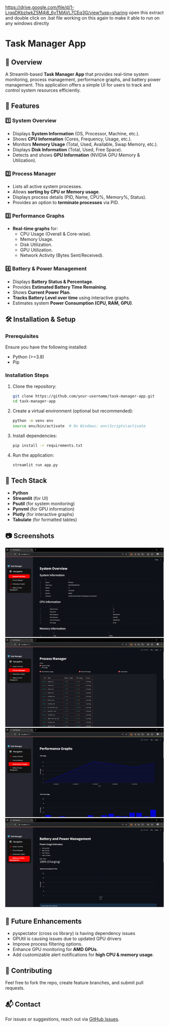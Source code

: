 https://drive.google.com/file/d/1-LrqqDKbzIwkZ5M4j8_6vTMAVL7CEq3G/view?usp=sharing
open this extract and double click on .bat file 
working on this again to make it able to run on any windows directly

# Task Manager App

## 📌 Overview
A Streamlit-based **Task Manager App** that provides real-time system monitoring, process management, performance graphs, and battery power management. This application offers a simple UI for users to track and control system resources efficiently.

## 📜 Features

### 1️⃣ System Overview
- Displays **System Information** (OS, Processor, Machine, etc.).
- Shows **CPU Information** (Cores, Frequency, Usage, etc.).
- Monitors **Memory Usage** (Total, Used, Available, Swap Memory, etc.).
- Displays **Disk Information** (Total, Used, Free Space).
- Detects and shows **GPU Information** (NVIDIA GPU Memory & Utilization).

### 2️⃣ Process Manager
- Lists all active system processes.
- Allows **sorting by CPU or Memory usage**.
- Displays process details (PID, Name, CPU%, Memory%, Status).
- Provides an option to **terminate processes** via PID.

### 3️⃣ Performance Graphs
- **Real-time graphs** for:
  - CPU Usage (Overall & Core-wise).
  - Memory Usage.
  - Disk Utilization.
  - GPU Utilization.
  - Network Activity (Bytes Sent/Received).

### 4️⃣ Battery & Power Management
- Displays **Battery Status & Percentage**.
- Provides **Estimated Battery Time Remaining**.
- Shows **Current Power Plan**.
- **Tracks Battery Level over time** using interactive graphs.
- Estimates system **Power Consumption (CPU, RAM, GPU)**.

## 🛠️ Installation & Setup

### Prerequisites
Ensure you have the following installed:
- Python (>=3.8)
- Pip

### Installation Steps
1. Clone the repository:
   ```bash
   git clone https://github.com/your-username/task-manager-app.git
   cd task-manager-app
   ```
2. Create a virtual environment (optional but recommended):
   ```bash
   python -m venv env
   source env/bin/activate  # On Windows: env\Scripts\activate
   ```
3. Install dependencies:
   ```bash
   pip install -r requirements.txt
   ```
4. Run the application:
   ```bash
   streamlit run app.py
   ```

## 🔧 Tech Stack
- **Python**
- **Streamlit** (for UI)
- **Psutil** (for system monitoring)
- **Pynvml** (for GPU information)
- **Plotly** (for interactive graphs)
- **Tabulate** (for formatted tables)

## 📷 Screenshots
![System Overview](./screenshots/system_overview.png)
![Process Manager](./screenshots/process_manager.png)
![Performance Graphs](./screenshots/performance_graphs.png)
![Battery Management](./screenshots/battery_management.png)

## 📌 Future Enhancements
- pyspectator (cross os library) is having dependency issues
- GPUtil is causing issues due to updated GPU drivers
- Improve process filtering options.
- Enhance GPU monitoring for **AMD GPUs**.
- Add customizable alert notifications for **high CPU & memory usage**.

## 🤝 Contributing
Feel free to fork the repo, create feature branches, and submit pull requests.

## 📬 Contact
For issues or suggestions, reach out via [GitHub Issues](https://github.com/your-username/task-manager-app/issues).

